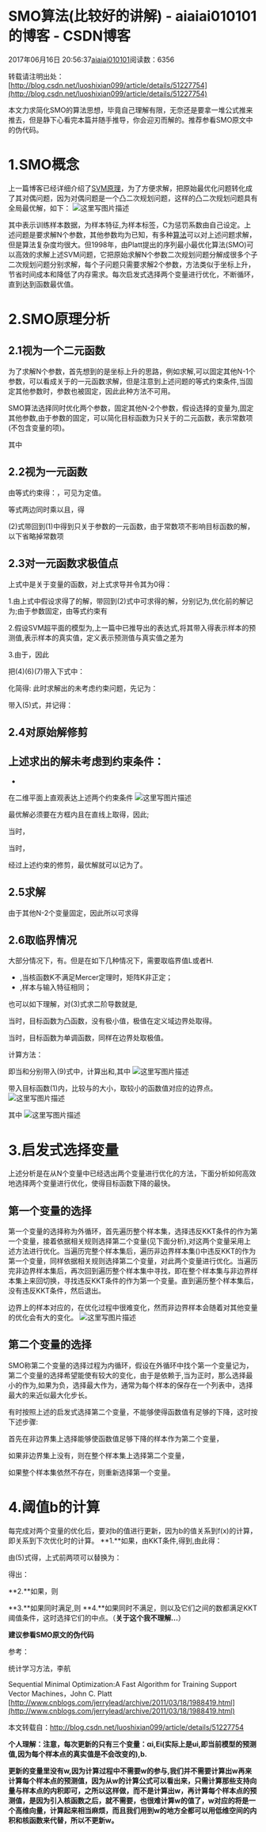 # SMO算法(比较好的讲解) - aiaiai010101的博客 - CSDN博客

2017年06月16日 20:56:37[aiaiai010101](https://me.csdn.net/aiaiai010101)阅读数：6356



转载请注明出处：[http://blog.csdn.net/luoshixian099/article/details/51227754](http://blog.csdn.net/luoshixian099/article/details/51227754)

本文力求简化SMO的算法思想，毕竟自己理解有限，无奈还是要拿一堆公式推来推去，但是静下心看完本篇并随手推导，你会迎刃而解的。推荐参看SMO原文中的伪代码。

# **1.SMO概念**

上一篇博客已经详细介绍了[SVM原理](http://blog.csdn.net/luoshixian099/article/details/51073885)，为了方便求解，把原始最优化问题转化成了其对偶问题，因为对偶问题是一个凸二次规划问题，这样的凸二次规划问题具有全局最优解，如下：
![这里写图片描述](https://img-blog.csdn.net/20160423192029685)

其中表示训练样本数据，为样本特征,为样本标签，C为惩罚系数由自己设定。上述问题是要求解N个参数，其他参数均为已知，有多种[算法](http://lib.csdn.net/base/31)可以对上述问题求解，但是算法复杂度均很大。但1998年，由Platt提出的序列最小最优化算法(SMO)可以高效的求解上述SVM问题，它把原始求解N个参数二次规划问题分解成很多个子二次规划问题分别求解，每个子问题只需要求解2个参数，方法类似于坐标上升，节省时间成本和降低了内存需求。每次启发式选择两个变量进行优化，不断循环，直到达到函数最优值。

# **2.SMO原理分析**

## **2.1视为一个二元函数**

为了求解N个参数，首先想到的是坐标上升的思路，例如求解,可以固定其他N-1个参数，可以看成关于的一元函数求解，但是注意到上述问题的等式约束条件,当固定其他参数时，参数也被固定，因此此种方法不可用。

SMO算法选择同时优化两个参数，固定其他N-2个参数，假设选择的变量为,固定其他参数,由于参数的固定，可以简化目标函数为只关于的二元函数，表示常数项(不包含变量的项)。

其中

## **2.2视为一元函数**

由等式约束得：，可见为定值。

等式两边同时乘以且，得

(2)式带回到(1)中得到只关于参数的一元函数，由于常数项不影响目标函数的解，以下省略掉常数项

## **2.3对一元函数求极值点**

上式中是关于变量的函数，对上式求导并令其为0得：

> 
1.由上式中假设求得了的解，带回到(2)式中可求得的解，分别记为,优化前的解记为;由于参数固定，由等式约束有

2.假设SVM超平面的模型为,上一篇中已推导出的表达式,将其带入得表示样本的预测值,表示样本的真实值，定义表示预测值与真实值之差为

3.由于，因此



把(4)(6)(7)带入下式中： 

化简得: 此时求解出的未考虑约束问题，先记为：

带入(5)式，并记得：


## **2.4对原始解修剪**

上述求出的解未考虑到约束条件：
- 
- 

在二维平面上直观表达上述两个约束条件 
![这里写图片描述](https://img-blog.csdn.net/20160427143321581)

最优解必须要在方框内且在直线上取得，因此;

当时，

当时，

经过上述约束的修剪，最优解就可以记为了。


## 2.5求解

由于其他N-2个变量固定，因此所以可求得


## **2.6取临界情况**

大部分情况下，有。但是在如下几种情况下，需要取临界值L或者H.
- ,当核函数K不满足Mercer定理时，矩阵K非正定；
- ,样本与输入特征相同；

也可以如下理解，对(3)式求二阶导数就是,

当时，目标函数为凸函数，没有极小值，极值在定义域边界处取得。

当时，目标函数为单调函数，同样在边界处取极值。

计算方法： 

即当和分别带入(9)式中，计算出和,其中
![这里写图片描述](https://img-blog.csdn.net/20160427165538639)

带入目标函数(1)内，比较与的大小，取较小的函数值对应的边界点。
![这里写图片描述](https://img-blog.csdn.net/20160427164937605)

其中 
![这里写图片描述](https://img-blog.csdn.net/20160427170049944)

# **3.启发式选择变量**

上述分析是在从N个变量中已经选出两个变量进行优化的方法，下面分析如何高效地选择两个变量进行优化，使得目标函数下降的最快。

## **第一个变量的选择**

第一个变量的选择称为外循环，首先遍历整个样本集，选择违反KKT条件的作为第一个变量，接着依据相关规则选择第二个变量(见下面分析),对这两个变量采用上述方法进行优化。当遍历完整个样本集后，遍历非边界样本集()中违反KKT的作为第一个变量，同样依据相关规则选择第二个变量，对此两个变量进行优化。当遍历完非边界样本集后，再次回到遍历整个样本集中寻找，即在整个样本集与非边界样本集上来回切换，寻找违反KKT条件的作为第一个变量。直到遍历整个样本集后，没有违反KKT条件，然后退出。

边界上的样本对应的，在优化过程中很难变化，然而非边界样本会随着对其他变量的优化会有大的变化。
![这里写图片描述](https://img-blog.csdn.net/20160427212013553)

## **第二个变量的选择**

SMO称第二个变量的选择过程为内循环，假设在外循环中找个第一个变量记为，第二个变量的选择希望能使有较大的变化，由于是依赖于,当为正时，那么选择最小的作为,如果为负，选择最大作为，通常为每个样本的保存在一个列表中，选择最大的来近似最大化步长。

有时按照上述的启发式选择第二个变量，不能够使得函数值有足够的下降，这时按下述步骤:

> 
首先在非边界集上选择能够使函数值足够下降的样本作为第二个变量， 

如果非边界集上没有，则在整个样本集上选择第二个变量， 

如果整个样本集依然不存在，则重新选择第一个变量。 

# **4.阈值b的计算**

每完成对两个变量的优化后，要对b的值进行更新，因为b的值关系到f(x)的计算，即关系到下次优化时的计算。
**1.**如果，由KKT条件,得到,由此得：

由(5)式得，上式前两项可以替换为： 

得出： 

**2.**如果，则

**3.**如果同时满足,则
**4.**如果同时不满足，则以及它们之间的数都满足KKT阈值条件，这时选择它们的中点。（**关于这个我不理解…**）

**建议参看SMO原文的伪代码**

参考： 

统计学习方法，李航 

Sequential Minimal Optimization:A Fast Algorithm for Training Support Vector Machines，John C. Platt
[http://www.cnblogs.com/jerrylead/archive/2011/03/18/1988419.html](http://www.cnblogs.com/jerrylead/archive/2011/03/18/1988419.html)

本文转载自：http://blog.csdn.net/luoshixian099/article/details/51227754

**个人理解：注意，每次更新的只有三个变量：αi,Ei(实际上是ui,即当前模型的预测值,因为每个样本点的真实值是不会改变的),b.**

**更新的变量里没有w,因为计算过程中不需要w的参与,我们并不需要计算出w再来计算每个样本点的预测值，因为从w的计算公式可以看出来，只需计算那些支持向量与样本点的内积即可，之所以这样做，而不是计算出w，再计算每个样本点的预测值，是因为引入核函数之后，就不需要，也很难计算w的值了，w对应的将是一个高维向量，计算起来相当麻烦，而且我们用到w的地方全都可以用低维空间的内积和核函数来代替，所以不更新w。**

